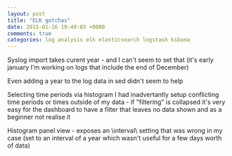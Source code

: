 ```yaml
---
layout: post
title: "ELK gotchas"
date: 2015-01-16 19:49:03 +0000
comments: true
categories: log analysis elk elasticsearch logstash kibana 
---
```



Syslog import takes curent year - and I can't seem to set that (it's early january I'm working on logs that include the end of December)

Even adding a year to the log data in sed didn't seem to help

Selecting time periods via histogram I had inadvertantly setup conflicting time periods or times outside of my data - if "filtering" is collapsed it's very easy for the dashboard to have a filter that leaves no data shown and as a beginner not realise it

Histogram panel view - exposes an \interval\ setting that was wrong in my case (set to an interval of a year which wasn't useful for a few days worth of data)

 

